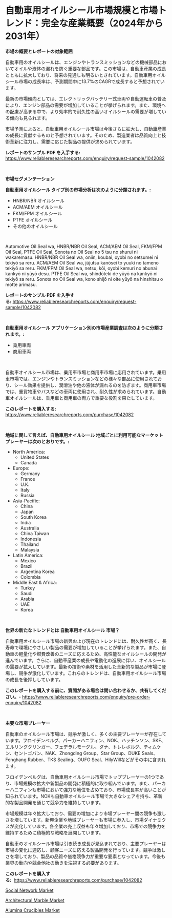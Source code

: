 <p><h1>自動車用オイルシール市場規模と市場トレンド：完全な産業概要（2024年から2031年）</h1></p><p><strong>市場の概要とレポートの対象範囲</strong></p>
<p><p>自動車用のオイルシールは、エンジンやトランスミッションなどの機械部品においてオイルや液体の漏れを防ぐ重要な部品です。この市場は、自動車産業の成長とともに拡大しており、将来の見通しも明るいとされています。自動車用オイルシール市場の成長率は、予測期間中に13.7%のCAGRで成長すると予想されています。</p><p>最新の市場傾向としては、エレクトリックバッテリー式車両や自動運転車の普及により、エンジン部品の需要が増加していることが挙げられます。また、環境への配慮が高まる中で、より効率的で耐久性の高いオイルシールの需要が増している傾向も見られます。</p><p>市場予測によると、自動車用オイルシール市場は今後さらに拡大し、自動車産業の成長に貢献するものと予想されています。そのため、製造業者は品質向上と技術革新に注力し、需要に応じた製品の提供が求められています。</p></p>
<p><strong>レポートのサンプル PDF を入手する:</strong> <a href="https://www.reliableresearchreports.com/enquiry/request-sample/1042082">https://www.reliableresearchreports.com/enquiry/request-sample/1042082</a></p>
<p>&nbsp;</p>
<p><strong>市場セグメンテーション</strong></p>
<p><strong>自動車用オイルシール タイプ別の市場分析は次のように分類されます。:</strong></p>
<p><ul><li>HNBR/NBR オイルシール</li><li>ACM/AEM オイルシール</li><li>FKM/FPM オイルシール</li><li>PTFE オイルシール</li><li>その他のオイルシール</li></ul></p>
<p>&nbsp;</p>
<p><p>Automotive Oil Seal wa, HNBR/NBR Oil Seal, ACM/AEM Oil Seal, FKM/FPM Oil Seal, PTFE Oil Seal, Sonota no Oil Seal no 5 tsu no shurui ni wakaremasu. HNBR/NBR Oil Seal wa, oniin, koubai, oyobi no setsumei ni tekiyō sa reru. ACM/AEM Oil Seal wa, jūjutsu kanōsei to yuuki no tameno tekiyō sa reru. FKM/FPM Oil Seal wa, netsu, kōi, oyobi kemuri no abunai kankyō ni yūyō desu. PTFE Oil Seal wa, shindōteki de yūyō na kankyō ni tekiyō sa reru. Sonota no Oil Seal wa, kono shijō ni oite yūyō na hinshitsu o motte arimasu.</p></p>
<p><strong>レポートのサンプル PDF を入手する:</strong>&nbsp;<a href="https://www.reliableresearchreports.com/enquiry/request-sample/1042082">https://www.reliableresearchreports.com/enquiry/request-sample/1042082</a></p>
<p>&nbsp;</p>
<p><strong> 自動車用オイルシール アプリケーション別の市場産業調査は次のように分類されます。:</strong></p>
<p><ul><li>乗用車両</li><li>商用車両</li></ul></p>
<p>&nbsp;</p>
<p><p>自動車オイルシール市場は、乗用車市場と商用車市場に応用されています。乗用車市場では、エンジンやトランスミッションなどの様々な部品に使用されており、シール効果を提供し、潤滑油や他の液体が漏れるのを防ぎます。商用車市場では、重貨物車やバスなどの車両に使用され、耐久性が求められています。自動車オイルシールは、乗用車と商用車の両方で重要な役割を果たしています。</p></p>
<p><strong>このレポートを購入する:</strong>&nbsp; <a href="https://www.reliableresearchreports.com/purchase/1042082">https://www.reliableresearchreports.com/purchase/1042082</a></p>
<p>&nbsp;</p>
<p><strong>地域に関して言えば、自動車用オイルシール 地域ごとに利用可能なマーケットプレーヤーは次のとおりです。:</strong></p>
<p><ul>
    <li>
        North America:
        <ul>
            <li>United States</li>
            <li>Canada</li>
        </ul>
    </li>
    <li>
        Europe:
        <ul>
            <li>Germany</li>
            <li>France</li>
            <li>U.K.</li>
            <li>Italy</li>
            <li>Russia</li>
        </ul>
    </li>
    <li>
        Asia-Pacific:
        <ul>
            <li>China</li>
            <li>Japan</li>
            <li>South Korea</li>
            <li>India</li>
            <li>Australia</li>
            <li>China Taiwan</li>
            <li>Indonesia</li>
            <li>Thailand</li>
            <li>Malaysia</li>
        </ul>
    </li>
    <li>
        Latin America:
        <ul>
            <li>Mexico</li>
            <li>Brazil</li>
            <li>Argentina Korea</li>
            <li>Colombia</li>
        </ul>
    </li>
    <li>
        Middle East & Africa:
        <ul>
            <li>Turkey</li>
            <li>Saudi</li>
            <li>Arabia</li>
            <li>UAE</li>
            <li>Korea</li>
        </ul>
    </li>
    </ul></p>
<p>&nbsp;</p>
<p><strong>世界の新たなトレンドとは 自動車用オイルシール 市場？</strong></p>
<p><p>自動車用オイルシール市場の新興および現在のトレンドには、耐久性が高く、長寿命で環境にやさしい製品の需要が増加していることが挙げられます。また、自動車の軽量化や燃費改善のニーズに応えるため、高性能なオイルシールの開発が進んでいます。さらに、自動車産業の成長や電動化の進展に伴い、オイルシールの需要が拡大しています。最新の技術や素材を活用した革新的な製品が市場に登場し、競争が激化しています。これらのトレンドは、自動車用オイルシール市場の成長を後押ししています。</p></p>
<p><strong>このレポートを購入する前に、質問がある場合は問い合わせるか、共有してください。</strong>- <a href="https://www.reliableresearchreports.com/enquiry/pre-order-enquiry/1042082">https://www.reliableresearchreports.com/enquiry/pre-order-enquiry/1042082</a></p>
<p>&nbsp;</p>
<p><strong>主要な市場プレーヤー</strong></p>
<p><p>自動車のオイルシール市場は、競争が激しく、多くの主要プレーヤーが存在しています。フロイデンベルグ、パーカーハニフィン、NOK、ハッチンソン、SKF、エルリングクリンガー、フェデラルモーグル、ダナ、トレレボルグ、ティムケン、セントゴバン、NAK、Zhongding Group、Star Group、DUKE Seals、Fenghang Rubber、TKS Sealing、OUFO Seal、HilyWillなどがその中に含まれます。</p><p>フロイデンベルグは、自動車用オイルシール市場でトッププレーヤーの1つであり、市場規模の拡大や新製品の開発に積極的に取り組んでいます。また、パーカーハニフィンも市場において強力な地位を占めており、市場成長率が高いことが知られています。NOKも自動車オイルシール市場で大きなシェアを持ち、革新的な製品開発を通じて競争力を維持しています。</p><p>市場規模は年々拡大しており、需要の増加により市場プレーヤー間の競争も激しさを増しています。新興企業や地域プレーヤーも市場に参入し、市場ダイナミクスが変化しています。各企業の売上収益も年々増加しており、市場での競争力を維持するために積極的な戦略を展開しています。</p><p>自動車のオイルシール市場は引き続き成長が見込まれており、主要プレーヤーは市場の変化に適応し、顧客ニーズに応える製品開発を行っています。競争は激しさを増しており、製品の品質や価格競争力が重要な要素となっています。今後も業界の動向や競合他社の動きを注視する必要があります。</p></p>
<p><strong>このレポートを購入する:</strong>&nbsp;&nbsp;<a href="https://www.reliableresearchreports.com/purchase/1042082">https://www.reliableresearchreports.com/purchase/1042082</a></p>
<p><p><a href="https://view.publitas.com/reportprime-1/social-network-market-size-furnishes-valuable-information-encompassing-market-share-market-trends-and-projections-spanning-from-2023-to-2030/">Social Network Market</a></p><p><a href="https://github.com/Sinjinluong3e0awx2m195k76/Market-Research-Report-List-1/blob/main/architectural-marble-market.md">Architectural Marble Market</a></p><p><a href="https://github.com/shotows/Market-Research-Report-List-1/blob/main/alumina-crucibles-market.md">Alumina Crucibles Market</a></p></p>